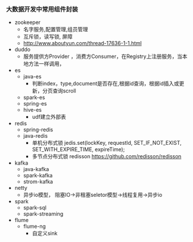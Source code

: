 ### 大数据开发中常用组件封装
- zookeeper
    - 名字服务,配置管理,组员管理
    - 互斥锁，读写锁, 屏障
    - http://www.aboutyun.com/thread-17636-1-1.html
- duddo
    - 服务提供方Provider ，消费方Consumer，在Registry上注册服务，当本地方法一样调用，    
- es
  - java-es
    - 判断index，type,document是否存在,根据id查询，根据id插入或更新，分页查询scroll
  - spark-es
  - spring-es
  - hive-es
    - udf建立外部表
- redis
  - spring-redis
  - java-redis
    - 单机分布式锁 jedis.set(lockKey, requestId, SET_IF_NOT_EXIST, SET_WITH_EXPIRE_TIME, expireTime);
    - 多节点分布式锁 redisson  https://github.com/redisson/redisson
- kafka
  - java-kafka
  - spark-kafka
  - strom-kafka
- netty
  - 异步io模型，   阻塞IO→非租塞seletor模型→线程复用→异步io
- spark
  - spark-sql
  - spark-streaming
- flume 
  - flume-ng
    - 自定义sink  
